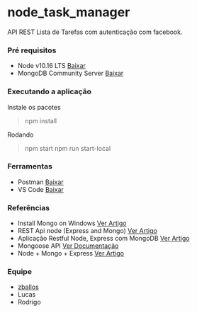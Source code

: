 # node_task_manager
API REST Lista de Tarefas com autenticação com facebook.

### Pré requisitos
- Node v10.16 LTS [Baixar](https://nodejs.org/en/)
- MongoDB Community Server [Baixar](https://www.mongodb.com/download-center/community)

### Executando a aplicação
Instale os pacotes
> npm install

Rodando
> npm start 
> npm run start-local

### Ferramentas
- Postman [Baixar](https://www.getpostman.com/downloads/)
- VS Code [Baixar](https://code.visualstudio.com/)

### Referências
- Install Mongo on Windows [Ver Artigo](https://medium.com/@LondonAppBrewery/how-to-download-install-mongodb-on-windows-4ee4b3493514)
- REST Api node (Express and Mongo) [Ver Artigo](https://medium.com/@thiagoluiz.nunes/rest-api-com-node-js-express-and-mongodb-3967c2cb25b7)
- Aplicação Restful Node, Express com MongoDB [Ver Artigo](https://code4coders.wordpress.com/2016/10/14/desenvolvendo-uma-aplicacao-restful-api-em-node-js-express-js-com-mongodb/) 
- Mongoose API [Ver Documentação](https://mongoosejs.com/docs/api.html)
- Node + Mongo + Express [Ver Artigo](https://www.callicoder.com/node-js-express-mongodb-restful-crud-api-tutorial/)

### Equipe
- [zballos](https://github.com/zballos)
- Lucas
- Rodrigo
